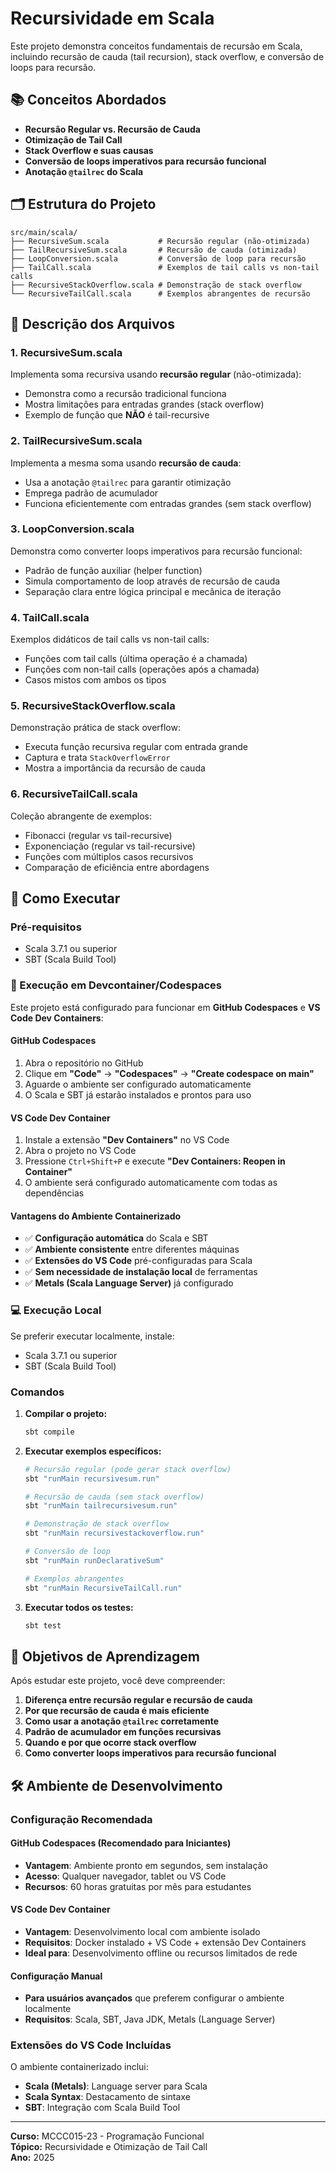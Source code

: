 # Recursividade em Scala

Este projeto demonstra conceitos fundamentais de recursão em Scala, incluindo recursão de cauda (tail recursion), stack overflow, e conversão de loops para recursão.

## 📚 Conceitos Abordados

- **Recursão Regular vs. Recursão de Cauda**
- **Otimização de Tail Call**
- **Stack Overflow e suas causas**
- **Conversão de loops imperativos para recursão funcional**
- **Anotação `@tailrec` do Scala**

## 🗂️ Estrutura do Projeto

```
src/main/scala/
├── RecursiveSum.scala           # Recursão regular (não-otimizada)
├── TailRecursiveSum.scala       # Recursão de cauda (otimizada)
├── LoopConversion.scala         # Conversão de loop para recursão
├── TailCall.scala               # Exemplos de tail calls vs non-tail calls
├── RecursiveStackOverflow.scala # Demonstração de stack overflow
└── RecursiveTailCall.scala      # Exemplos abrangentes de recursão
```

## 📝 Descrição dos Arquivos

### 1. RecursiveSum.scala
Implementa soma recursiva usando **recursão regular** (não-otimizada):
- Demonstra como a recursão tradicional funciona
- Mostra limitações para entradas grandes (stack overflow)
- Exemplo de função que **NÃO** é tail-recursive

### 2. TailRecursiveSum.scala
Implementa a mesma soma usando **recursão de cauda**:
- Usa a anotação `@tailrec` para garantir otimização
- Emprega padrão de acumulador
- Funciona eficientemente com entradas grandes (sem stack overflow)

### 3. LoopConversion.scala
Demonstra como converter loops imperativos para recursão funcional:
- Padrão de função auxiliar (helper function)
- Simula comportamento de loop através de recursão de cauda
- Separação clara entre lógica principal e mecânica de iteração

### 4. TailCall.scala
Exemplos didáticos de tail calls vs non-tail calls:
- Funções com tail calls (última operação é a chamada)
- Funções com non-tail calls (operações após a chamada)
- Casos mistos com ambos os tipos

### 5. RecursiveStackOverflow.scala
Demonstração prática de stack overflow:
- Executa função recursiva regular com entrada grande
- Captura e trata `StackOverflowError`
- Mostra a importância da recursão de cauda

### 6. RecursiveTailCall.scala
Coleção abrangente de exemplos:
- Fibonacci (regular vs tail-recursive)
- Exponenciação (regular vs tail-recursive)
- Funções com múltiplos casos recursivos
- Comparação de eficiência entre abordagens

## 🚀 Como Executar

### Pré-requisitos
- Scala 3.7.1 ou superior
- SBT (Scala Build Tool)

### 🐳 Execução em Devcontainer/Codespaces

Este projeto está configurado para funcionar em **GitHub Codespaces** e **VS Code Dev Containers**:

#### GitHub Codespaces
1. Abra o repositório no GitHub
2. Clique em **"Code"** → **"Codespaces"** → **"Create codespace on main"**
3. Aguarde o ambiente ser configurado automaticamente
4. O Scala e SBT já estarão instalados e prontos para uso

#### VS Code Dev Container
1. Instale a extensão **"Dev Containers"** no VS Code
2. Abra o projeto no VS Code
3. Pressione `Ctrl+Shift+P` e execute **"Dev Containers: Reopen in Container"**
4. O ambiente será configurado automaticamente com todas as dependências

#### Vantagens do Ambiente Containerizado
- ✅ **Configuração automática** do Scala e SBT
- ✅ **Ambiente consistente** entre diferentes máquinas
- ✅ **Extensões do VS Code** pré-configuradas para Scala
- ✅ **Sem necessidade de instalação local** de ferramentas
- ✅ **Metals (Scala Language Server)** já configurado

### 💻 Execução Local

Se preferir executar localmente, instale:
- Scala 3.7.1 ou superior
- SBT (Scala Build Tool)

### Comandos

1. **Compilar o projeto:**
   ```bash
   sbt compile
   ```

2. **Executar exemplos específicos:**
   ```bash
   # Recursão regular (pode gerar stack overflow)
   sbt "runMain recursivesum.run"
   
   # Recursão de cauda (sem stack overflow)
   sbt "runMain tailrecursivesum.run"
   
   # Demonstração de stack overflow
   sbt "runMain recursivestackoverflow.run"
   
   # Conversão de loop
   sbt "runMain runDeclarativeSum"
   
   # Exemplos abrangentes
   sbt "runMain RecursiveTailCall.run"
   ```

3. **Executar todos os testes:**
   ```bash
   sbt test
   ```

## 🎯 Objetivos de Aprendizagem

Após estudar este projeto, você deve compreender:

1. **Diferença entre recursão regular e recursão de cauda**
2. **Por que recursão de cauda é mais eficiente**
3. **Como usar a anotação `@tailrec` corretamente**
4. **Padrão de acumulador em funções recursivas**
5. **Quando e por que ocorre stack overflow**
6. **Como converter loops imperativos para recursão funcional**

## 🛠️ Ambiente de Desenvolvimento

### Configuração Recomendada

#### GitHub Codespaces (Recomendado para Iniciantes)
- **Vantagem**: Ambiente pronto em segundos, sem instalação
- **Acesso**: Qualquer navegador, tablet ou VS Code
- **Recursos**: 60 horas gratuitas por mês para estudantes

#### VS Code Dev Container
- **Vantagem**: Desenvolvimento local com ambiente isolado
- **Requisitos**: Docker instalado + VS Code + extensão Dev Containers
- **Ideal para**: Desenvolvimento offline ou recursos limitados de rede

#### Configuração Manual
- **Para usuários avançados** que preferem configurar o ambiente localmente
- **Requisitos**: Scala, SBT, Java JDK, Metals (Language Server)

### Extensões do VS Code Incluídas

O ambiente containerizado inclui:
- **Scala (Metals)**: Language server para Scala
- **Scala Syntax**: Destacamento de sintaxe
- **SBT**: Integração com Scala Build Tool

---

**Curso:** MCCC015-23 - Programação Funcional  
**Tópico:** Recursividade e Otimização de Tail Call  
**Ano:** 2025